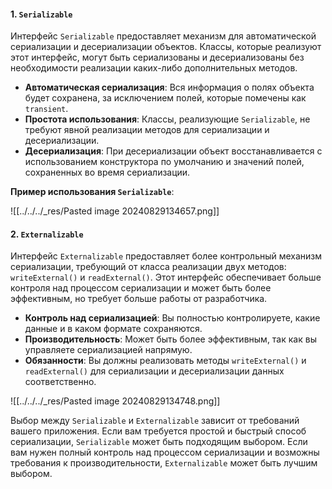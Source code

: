 
#### 1. **`Serializable`**

Интерфейс `Serializable` предоставляет механизм для автоматической сериализации и десериализации объектов. Классы, которые реализуют этот интерфейс, могут быть сериализованы и десериализованы без необходимости реализации каких-либо дополнительных методов.

- **Автоматическая сериализация**: Вся информация о полях объекта будет сохранена, за исключением полей, которые помечены как `transient`.
- **Простота использования**: Классы, реализующие `Serializable`, не требуют явной реализации методов для сериализации и десериализации.
- **Десериализация**: При десериализации объект восстанавливается с использованием конструктора по умолчанию и значений полей, сохраненных во время сериализации.

**Пример использования `Serializable`**:

![[../../../_res/Pasted image 20240829134657.png]]

#### 2. **`Externalizable`**

Интерфейс `Externalizable` предоставляет более контрольный механизм сериализации, требующий от класса реализации двух методов: `writeExternal()` и `readExternal()`. Этот интерфейс обеспечивает больше контроля над процессом сериализации и может быть более эффективным, но требует больше работы от разработчика.

- **Контроль над сериализацией**: Вы полностью контролируете, какие данные и в каком формате сохраняются.
- **Производительность**: Может быть более эффективным, так как вы управляете сериализацией напрямую.
- **Обязанности**: Вы должны реализовать методы `writeExternal()` и `readExternal()` для сериализации и десериализации данных соответственно.

![[../../../_res/Pasted image 20240829134748.png]]

Выбор между `Serializable` и `Externalizable` зависит от требований вашего приложения. Если вам требуется простой и быстрый способ сериализации, `Serializable` может быть подходящим выбором. Если вам нужен полный контроль над процессом сериализации и возможны требования к производительности, `Externalizable` может быть лучшим выбором.

